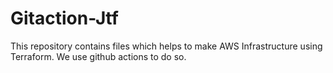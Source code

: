 # Gitaction-Jtf
This repository contains files which helps to make AWS Infrastructure using Terraform. We use github actions to do so. 
